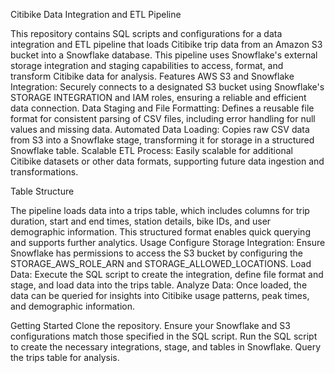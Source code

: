 Citibike Data Integration and ETL Pipeline

This repository contains SQL scripts and configurations for a data integration and ETL pipeline that loads Citibike trip data from an Amazon S3 bucket into a Snowflake database. This pipeline uses Snowflake's external storage integration and staging capabilities to access, format, and transform Citibike data for analysis.
Features
    AWS S3 and Snowflake Integration: Securely connects to a designated S3 bucket using Snowflake's STORAGE INTEGRATION and IAM roles, ensuring a reliable and efficient data connection.
    Data Staging and File Formatting: Defines a reusable file format for consistent parsing of CSV files, including error handling for null values and missing data.
    Automated Data Loading: Copies raw CSV data from S3 into a Snowflake stage, transforming it for storage in a structured Snowflake table.
    Scalable ETL Process: Easily scalable for additional Citibike datasets or other data formats, supporting future data ingestion and transformations.

Table Structure

The pipeline loads data into a trips table, which includes columns for trip duration, start and end times, station details, bike IDs, and user demographic information. This structured format enables quick querying and supports further analytics.
Usage
    Configure Storage Integration: Ensure Snowflake has permissions to access the S3 bucket by configuring the STORAGE_AWS_ROLE_ARN and STORAGE_ALLOWED_LOCATIONS.
    Load Data: Execute the SQL script to create the integration, define file format and stage, and load data into the trips table.
    Analyze Data: Once loaded, the data can be queried for insights into Citibike usage patterns, peak times, and demographic information.

Getting Started
    Clone the repository.
    Ensure your Snowflake and S3 configurations match those specified in the SQL script.
    Run the SQL script to create the necessary integrations, stage, and tables in Snowflake.
    Query the trips table for analysis.
